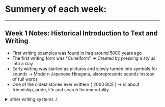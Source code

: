 # Summery of each week:
------------------
## Week 1 Notes: Historical Introduction to Text and Writing
- First writing examples was found in Iraq around 5000 years ago
- The first writing form was "Cuneiform" -> Created by pressing a stylus into a clay
- Early wirting was started as pictures and slowly turned into symbols for sounds ->  Modern Japanese Hiragana, alsorepresents sounds instead of full words
- One of the oldest stories ever writtern ( 2000 BCE ) -> is about friendship, pride, life and search for immortality
<details> 
<summary>other writing systems .\</summary>
  
- **Chinese characters** (still used today)
- **Mesoamerican writing** (like the Maya glyphs)
- **Indian Brahmi script** (may have been influenced by other writing systems)
- **Later writing systems:** Korean Hangul, Inuktitut syllabics
</details>
